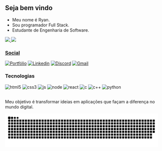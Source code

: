 ## Seja bem vindo

- Meu nome é Ryan.
- Sou programador Full Stack.
- Estudante de Engenharia de Software.

<div>
    <a href="https://github.com/zRyanZito">
    <img height="180em" src="https://github-readme-stats.vercel.app/api?username=zryanzito&show_icons=true&theme=tokyonight" />
    <img height="180em" src="https://github-readme-stats.vercel.app/api/top-langs/?username=zryanzito&layout=compact&theme=tokyonight" />
</div>

### Social

[![Portfólio](https://img.shields.io/badge/Portf%C3%B3lio-white?style=for-the-badge&logo=esbuild&logoColor=%234946ff&labelColor=%23000019&color=%234946ff)](https://ryandev.com.br) 
[![Linkedin](https://img.shields.io/badge/linkedin-white?style=for-the-badge&logo=esbuild&logoColor=%234946ff&labelColor=%23000019&color=%234946ff)](https://www.linkedin.com/in/ryan-santos-41655127a/) 
[![Discord](https://img.shields.io/badge/Discord-white?style=for-the-badge&logo=discord&logoColor=%234946ff&labelColor=%23000019&color=%234946ff)](https://discord.gg/FCkpJh36P7) 
[![Gmail](https://img.shields.io/badge/gmail-white?style=for-the-badge&logo=gmail&logoColor=%234946ff&labelColor=%23000019&color=%234946ff)](mailto:ryanthiago.dsantos@gmail.com) 


### Tecnologias

<div style="display-inline-block">
    <img align="center" height="35" width="40" alt="html5" src="https://cdn.jsdelivr.net/gh/devicons/devicon@latest/icons/html5/html5-original.svg" />
    <img align="center" height="35" width="40" alt="css3" src="https://cdn.jsdelivr.net/gh/devicons/devicon@latest/icons/css3/css3-original.svg" />
    <img align="center" height="35" width="40" alt="js" src="https://cdn.jsdelivr.net/gh/devicons/devicon@latest/icons/javascript/javascript-original.svg" />
    <img align="center" height="35" width="40" alt="node" src="https://cdn.jsdelivr.net/gh/devicons/devicon@latest/icons/nodejs/nodejs-original.svg" />
    <img align="center" height="35" width="40" alt="react" src="https://cdn.jsdelivr.net/gh/devicons/devicon@latest/icons/react/react-original-wordmark.svg" />
    <img align="center" height="35" width="40" alt="c" src="https://cdn.jsdelivr.net/gh/devicons/devicon@latest/icons/c/c-original.svg" />
    <img align="center" height="35" width="40" alt="c++" src="https://cdn.jsdelivr.net/gh/devicons/devicon@latest/icons/cplusplus/cplusplus-original.svg" />
    <img align="center" height="35" width="40" alt="python" src="https://cdn.jsdelivr.net/gh/devicons/devicon@latest/icons/python/python-original.svg" />
</div><br/>

Meu objetivo é transformar ideias em aplicações que façam a diferença no mundo digital.

<picture>
  <source media="(prefers-color-scheme: dark)" srcset="https://raw.githubusercontent.com/zryanzito/zryanzito/output/github-contribution-grid-snake-dark.svg">
  <source media="(prefers-color-scheme: light)" srcset="https://raw.githubusercontent.com/zryanzito/zryanzito/output/github-contribution-grid-snake.svg">
  <img alt="github contribution grid snake animation" src="https://raw.githubusercontent.com/zryanzito/zryanzito/output/github-contribution-grid-snake.svg">
</picture>
